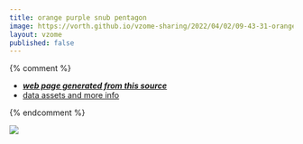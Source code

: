 ```yaml
---
title: orange purple snub pentagon
image: https://vorth.github.io/vzome-sharing/2022/04/02/09-43-31-orange-purple-snub-pentagon/orange-purple-snub-pentagon.png
layout: vzome
published: false
---
```


{% comment %}
 - [***web page generated from this source***][post]
 - [data assets and more info][github]

[post]: <https://vorth.github.io/vzome-sharing/2022/04/02/orange-purple-snub-pentagon-09-43-31.html>
[github]: <https://github.com/vorth/vzome-sharing/tree/main/2022/04/02/09-43-31-orange-purple-snub-pentagon/>
{% endcomment %}

<vzome-viewer style="width: 100%; height: 65vh;"
       src="https://vorth.github.io/vzome-sharing/2022/04/02/09-43-31-orange-purple-snub-pentagon/orange-purple-snub-pentagon.vZome" >
  <img src="https://vorth.github.io/vzome-sharing/2022/04/02/09-43-31-orange-purple-snub-pentagon/orange-purple-snub-pentagon.png" />
</vzome-viewer>
